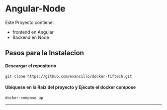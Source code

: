 
# Angular-Node 

Este Proyecto contiene: 
- frontend en Angular
- Backend en Node



## Pasos para la Instalacion
  #### Descargar el repositorio
  
  ````
 git clone https://github.com/evancillo/docker-fiftech.git
  ````

#### Ubiquese en la Raiz del proyecto y Ejecute el docker compose 
````
docker-compose up
````
<hr/>